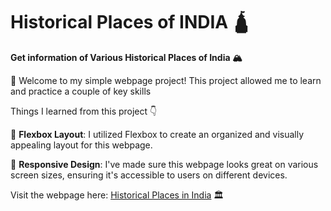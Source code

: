 # Historical Places of INDIA 🛕

__Get information of Various Historical Places of India 🏔__

👋 Welcome to my simple webpage project! This project allowed me to learn and practice a couple of key skills

Things I learned from this project 👇

🎨 **Flexbox Layout**: I utilized Flexbox to create an organized and visually appealing layout for this webpage.

📱 **Responsive Design**: I've made sure this webpage looks great on various screen sizes, ensuring it's accessible to users on different devices.

Visit the webpage here: [Historical Places in India](https://historical-places-india.netlify.app) 🏛️

